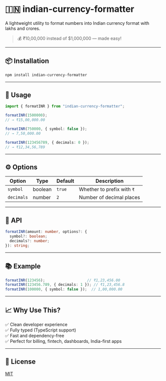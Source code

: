 # 🇮🇳 indian-currency-formatter

A lightweight utility to format numbers into Indian currency format with lakhs and crores.

> 💰 ₹10,00,000 instead of $1,000,000 — made easy!

---

## 📦 Installation

```bash
npm install indian-currency-formatter
```

---

## 🔧 Usage

```ts
import { formatINR } from "indian-currency-formatter";

formatINR(1500000); 
// → ₹15,00,000.00

formatINR(750000, { symbol: false }); 
// → 7,50,000.00

formatINR(123456789, { decimals: 0 }); 
// → ₹12,34,56,789
```

---

## ⚙️ Options

| Option     | Type    | Default | Description                        |
|------------|---------|---------|------------------------------------|
| `symbol`   | boolean | `true`  | Whether to prefix with `₹`         |
| `decimals` | number  | `2`     | Number of decimal places           |

---

## 📘 API

```ts
formatINR(amount: number, options?: {
  symbol?: boolean;
  decimals?: number;
}): string;
```

---

## 📚 Example

```ts
formatINR(123456);                   // ₹1,23,456.00
formatINR(123456.789, { decimals: 1 }); // ₹1,23,456.8
formatINR(100000, { symbol: false });  // 1,00,000.00
```

---

## 📈 Why Use This?

✅ Clean developer experience  
✅ Fully typed (TypeScript support)  
✅ Fast and dependency-free  
✅ Perfect for billing, fintech, dashboards, India-first apps

---

## 💼 License

[MIT](./LICENSE)